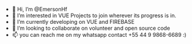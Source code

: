 - 👋 Hi, I’m @EmersonHf
- 👀 I’m interested in VUE Projects to join wherever its progress is in. 
- 🌱 I’m currently developing on VUE and FIREBASE
- 💞️ I’m looking to collaborate on volunteer and open source code
- 📫 you can reach me on my whatsapp contact +55 44 9 9868-6689  :) 

<!---
EmersonHf/EmersonHf is a ✨ special ✨ repository because its `README.md` (this file) appears on your GitHub profile.
You can click the Preview link to take a look at your changes.
--->
